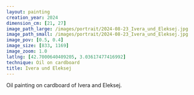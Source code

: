 ```yaml
---
layout: painting
creation_year: 2024
dimension_cm: [21, 27]
image_path_large: /images/portrait/2024-08-23_Ivera_und_Eleksej.jpg
image_path_small: /images/portrait/2024-08-23_Ivera_und_Eleksej.jpg
image_pov: [0.5, 0.4]
image_size: [833, 1169]
image_zoom: 1.0
latlng: [42.7000640409205, 3.03617477416992]
technique: Oil on cardboard
title: Ivera und Eleksej
---
```


Oil painting on cardboard of Ivera and Eleksej.
